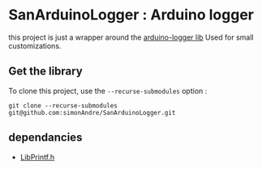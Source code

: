 # SanArduinoLogger : Arduino logger 

this project is just a wrapper around the [arduino-logger lib](https://github.com/embeddedartistry/arduino-logger)
Used for small customizations.


## Get the library
To clone this project, use the `--recurse-submodules` option :  
```git
git clone --recurse-submodules git@github.com:simonAndre/SanArduinoLogger.git
```

## dependancies

+ [LibPrintf.h](https://github.com/embeddedartistry/arduino-printf)